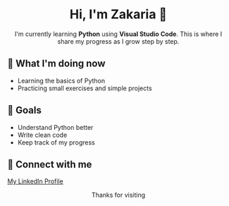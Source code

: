 <h1 align="center">Hi, I'm Zakaria 👋</h1>

<p align="center">
I'm currently learning <strong>Python</strong> using <strong>Visual Studio Code</strong>.  
This is where I share my progress as I grow step by step.
</p>

<h2>🧠 What I'm doing now</h2>
<ul>
  <li>Learning the basics of Python</li>
  <li>Practicing small exercises and simple projects</li>
</ul>

<h2>📌 Goals</h2>
<ul>
  <li>Understand Python better</li>
  <li>Write clean code</li>
  <li>Keep track of my progress</li>
</ul>

<h2>🔗 Connect with me</h2>
<p>
  <a href="https://www.linkedin.com/in/zakaria-el-ouazzani-227856366">My LinkedIn Profile</a>
</p>

<p align="center">Thanks for visiting </p>
